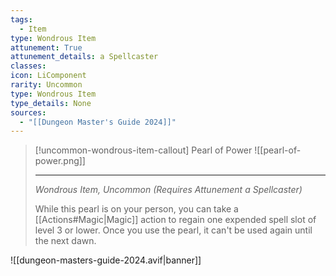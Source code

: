```yaml
---
tags:
  - Item
type: Wondrous Item
attunement: True
attunement_details: a Spellcaster
classes:
icon: LiComponent
rarity: Uncommon
type: Wondrous Item
type_details: None
sources: 
  - "[[Dungeon Master's Guide 2024]]"
---
```

>[!uncommon-wondrous-item-callout] Pearl of Power
>![[pearl-of-power.png]]
>
>---
>_Wondrous Item, Uncommon (Requires Attunement a Spellcaster)_
>
>While this pearl is on your person, you can take a [[Actions#Magic\|Magic]] action to regain one expended spell slot of level 3 or lower. Once you use the pearl, it can't be used again until the next dawn.
>


![[dungeon-masters-guide-2024.avif|banner]]